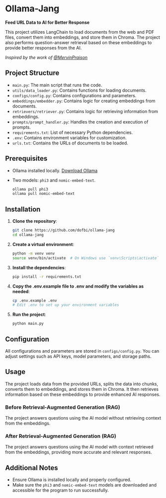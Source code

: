 # Ollama-Jang

**Feed URL Data to AI for Better Response**

This project utilizes LangChain to load documents from the web and PDF files, convert them into embeddings, and store them in Chroma. The project also performs question-answer retrieval based on these embeddings to provide better responses from the AI.

_Inspired by the work of [@MervinPraison](https://github.com/MervinPraison)_

## Project Structure

- `main.py`: The main script that runs the code.
- `utils/data_loader.py`: Contains functions for loading documents.
- `configs/config.py`: Contains configurations and parameters.
- `embeddings/embedder.py`: Contains logic for creating embeddings from documents.
- `retrievers/retriever.py`: Contains logic for retrieving information from embeddings.
- `prompts/prompt_handler.py`: Handles the creation and execution of prompts.
- `requirements.txt`: List of necessary Python dependencies.
- `.env`: Contains environment variables for customization.
- `urls.txt`: Contains the URLs of documents to be loaded.

## Prerequisites

- Ollama installed locally. [Download Ollama](https://ollama.com/download?ref=hackernoon.com)
- Two models: `phi3` and `nomic-embed-text`.

  ```sh
  ollama pull phi3
  ollama pull nomic-embed-text

  ```

## Installation

1. **Clone the repository**:

   ```sh
   git clone https://github.com/dofbi/ollama-jang
   cd ollama-jang
   ```

2. **Create a virtual environment**:

   ```sh
   python -m venv venv
   source venv/bin/activate  # On Windows use `venv\Scripts\activate`
   ```

3. **Install the dependencies**:

   ```sh
   pip install -r requirements.txt
   ```

4. **Copy the .env.example file to .env and modify the variables as needed**:

   ```sh
   cp .env.example .env
   # Edit .env to set up your environment variables
   ```

5. **Run the project**:
   ```sh
   python main.py
   ```

## Configuration

All configurations and parameters are stored in `configs/config.py`. You can adjust settings such as API keys, model parameters, and storage paths.

## Usage

The project loads data from the provided URLs, splits the data into chunks, converts them to embeddings, and stores them in Chroma. It then retrieves information based on these embeddings to provide enhanced AI responses.

### Before Retrieval-Augmented Generation (RAG)

The project answers questions using the AI model without retrieving context from the embeddings.

### After Retrieval-Augmented Generation (RAG)

The project answers questions using the AI model with context retrieved from the embeddings, providing more accurate and relevant responses.

## Additional Notes

- Ensure Ollama is installed locally and properly configured.
- Make sure the `phi3` and `nomic-embed-text` models are downloaded and accessible for the program to run successfully.
